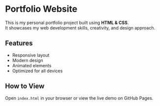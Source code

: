 # Portfolio Website

This is my personal portfolio project built using **HTML & CSS**.  
It showcases my web development skills, creativity, and design approach.  

## Features
- Responsive layout
- Modern design
- Animated elements
- Optimized for all devices

## How to View
Open `index.html` in your browser or view the live demo on GitHub Pages.
